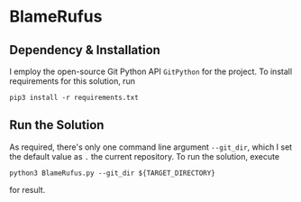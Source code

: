 # BlameRufus

## Dependency & Installation

I employ the open-source Git Python API `GitPython` for the project. To install requirements for this solution, run
```commandline
pip3 install -r requirements.txt
```

## Run the Solution

As required, there's only one command line argument `--git_dir`, which I set the default value as `.` the current repository. To run the solution, execute
```commandline
python3 BlameRufus.py --git_dir ${TARGET_DIRECTORY}
```
for result.